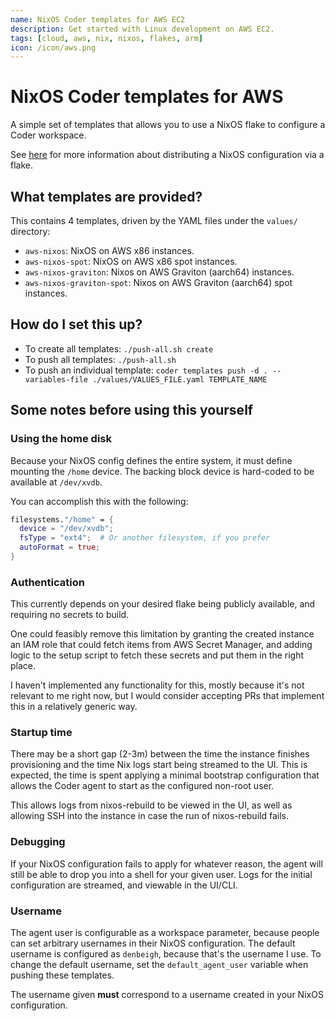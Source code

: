 ```yaml
---
name: NixOS Coder templates for AWS EC2
description: Get started with Linux development on AWS EC2.
tags: [cloud, aws, nix, nixos, flakes, arm]
icon: /icon/aws.png
---
```


# NixOS Coder templates for AWS

A simple set of templates that allows you to use a NixOS flake to configure a
Coder workspace.

See [here](https://nixos.wiki/wiki/Flakes#Using_nix_flakes_with_NixOS) for more
information about distributing a NixOS configuration via a flake.

## What templates are provided?
This contains 4 templates, driven by the YAML files under the `values/`
directory:

- `aws-nixos`: NixOS on AWS x86 instances.
- `aws-nixos-spot`: NixOS on AWS x86 spot instances.
- `aws-nixos-graviton`: Nixos on AWS Graviton (aarch64) instances.
- `aws-nixos-graviton-spot`: Nixos on AWS Graviton (aarch64) spot instances.

## How do I set this up?

- To create all templates: `./push-all.sh create`
- To push all templates: `./push-all.sh`
- To push an individual template: `coder templates push -d . --variables-file ./values/VALUES_FILE.yaml TEMPLATE_NAME`

## Some notes before using this yourself

### Using the home disk
Because your NixOS config defines the entire system, it must define mounting
the `/home` device. The backing block device is hard-coded to be available at
`/dev/xvdb`.

You can accomplish this with the following:

```nix
filesystems."/home" = {
  device = "/dev/xvdb";
  fsType = "ext4";  # Or another filesystem, if you prefer
  autoFormat = true;
}
```

### Authentication
This currently depends on your desired flake being publicly available, and
requiring no secrets to build.

One could feasibly remove this limitation by granting the created instance an
IAM role that could fetch items from AWS Secret Manager, and adding logic to
the setup script to fetch these secrets and put them in the right place.

I haven't implemented any functionality for this, mostly because it's not
relevant to me right now, but I would consider accepting PRs that implement
this in a relatively generic way.

### Startup time
There may be a short gap (2-3m) between the time the instance finishes
provisioning and the time Nix logs start being streamed to the UI. This is
expected, the time is spent applying a minimal bootstrap configuration that
allows the Coder agent to start as the configured non-root user.

This allows logs from nixos-rebuild to be viewed in the UI, as well as allowing
SSH into the instance in case the run of nixos-rebuild fails.

### Debugging
If your NixOS configuration fails to apply for whatever reason, the agent will
still be able to drop you into a shell for your given user. Logs for the
initial configuration are streamed, and viewable in the UI/CLI.

### Username
The agent user is configurable as a workspace parameter, because people can set
arbitrary usernames in their NixOS configuration. The default username is
configured as `denbeigh`, because that's the username I use. To change the
default username, set the `default_agent_user` variable when pushing these
templates.

The username given **must** correspond to a username created in your NixOS
configuration.
